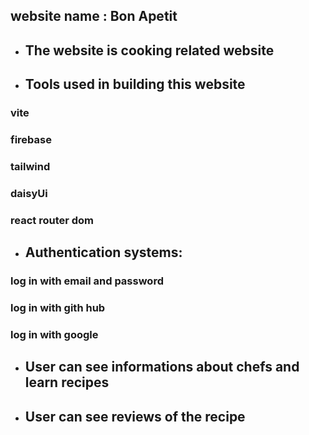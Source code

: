## website name : Bon Apetit
* ## The website is cooking related website
* ## Tools used in building this website 
### vite
### firebase
### tailwind
### daisyUi
### react router dom
* ## Authentication systems:
### log in with email and password
### log in with gith hub
### log in with google
* ## User can see informations about chefs and learn recipes
* ## User can see reviews of the recipe
